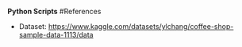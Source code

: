 **Python Scripts**
#References
- Dataset: https://www.kaggle.com/datasets/ylchang/coffee-shop-sample-data-1113/data
